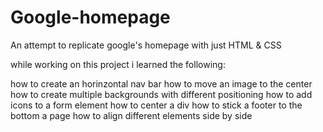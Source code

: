 # Google-homepage
An attempt to replicate google's homepage with just HTML &amp; CSS

while working on this project i learned the following:

how to create an horinzontal nav bar
how to move an image to the center
how to create multiple backgrounds with different positioning
how to add icons to a form element
how to center a div
how to stick a footer to the bottom a page
how to align different elements side by side
